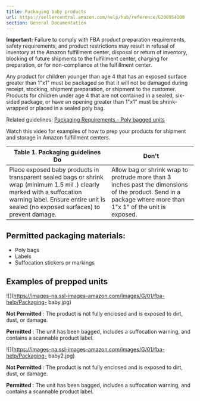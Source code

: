 ```yaml
---
title: Packaging baby products
url: https://sellercentral.amazon.com/help/hub/reference/G200954080
section: General Documentation
---
```


**Important:** Failure to comply with FBA product preparation requirements,
safety requirements, and product restrictions may result in refusal of
inventory at the Amazon fulfillment center, disposal or return of inventory,
blocking of future shipments to the fulfillment center, charging for
preparation, or for non-compliance at the fulfillment center.

Any product for children younger than age 4 that has an exposed surface
greater than 1"x1" must be packaged so that it will not be damaged during
receipt, stocking, shipment preparation, or shipment to the customer. Products
for children under age 4 that are not contained in a sealed, six-sided
package, or have an opening greater than 1"x1" must be shrink-wrapped or
placed in a sealed poly bag.

Related guidelines: [Packaging Requirements - Poly bagged
units](/gp/help/200141500)

Watch this video for examples of how to prep your products for shipment and
storage in Amazon fulfillment centers.

Table 1. Packaging guidelines Do | Don't  
---|---  
Place exposed baby products in transparent sealed bags or shrink wrap (minimum 1.5 mil .) clearly marked with a suffocation warning label. Ensure entire unit is sealed (no exposed surfaces) to prevent damage. |  Allow bag or shrink wrap to protrude more than 3 inches past the dimensions of the product. Send in a package where more than 1"x 1" of the unit is exposed.  
  
## Permitted packaging materials:

  * Poly bags
  * Labels
  * Suffocation stickers or markings

## Examples of prepped units

![](https://images-na.ssl-images-amazon.com/images/G/01/fba-help/Packaging-
baby.jpg)  

**Not Permitted** : The product is not fully enclosed and is exposed to dirt,
dust, or damage.

**Permitted** : The unit has been bagged, includes a suffocation warning, and
contains a scannable product label.

![](https://images-na.ssl-images-amazon.com/images/G/01/fba-help/Packaging-
baby2.jpg)

**Not Permitted** : The product is not fully enclosed and is exposed to dirt,
dust, or damage.

**Permitted** : The unit has been bagged, includes a suffocation warning, and
contains a scannable product label.

